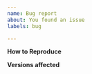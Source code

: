 ```yaml
---
name: Bug report
about: You found an issue
labels: bug

---
```


<!--
If you are suggesting a new quest, please choose the "Quest suggestion" template.
-->

<!-- Add a clear and concise description of what the bug is. -->

**How to Reproduce**
<!-- Add steps to reproduce this behavior -->

**Versions affected**
<!-- Add the Android and StreetComplete version -->

